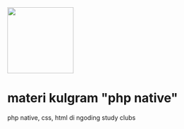 <img src="https://github.com/sasmitoh/materi-kulgram-php-native/blob/master/group.jpg" width="150" height="150" />

# materi kulgram "php native"
php native, css, html di ngoding study clubs


